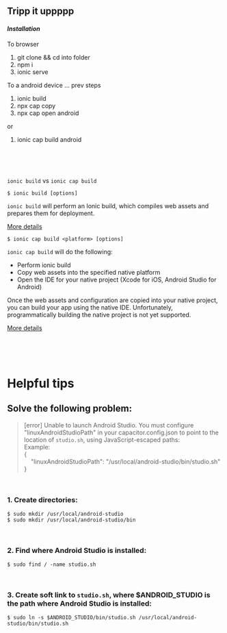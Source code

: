 ## Tripp it uppppp

#### *Installation*

To browser
1. git clone && cd into folder
2. npm i
3. ionic serve



To a android device
... prev steps 
1. ionic build
2. npx cap copy
3. npx cap open android

or 

1. ionic cap build android

<br>
<br>
<br>

`ionic build` vs `ionic cap build`

```shell
$ ionic build [options]
```
`ionic build` will perform an Ionic build, which compiles web assets and prepares them for deployment. 

[More details](https://ionicframework.com/docs/cli/commands/build)


```shell
$ ionic cap build <platform> [options]
```
`ionic cap build` will do the following:

- Perform ionic build
- Copy web assets into the specified native platform
- Open the IDE for your native project (Xcode for iOS, Android Studio for Android)

Once the web assets and configuration are copied into your native project, you can build your app using the native IDE. Unfortunately, programmatically building the native project is not yet supported. 

[More details](https://ionicframework.com/docs/cli/commands/capacitor-build)


<br>
<br>
<br>

Helpful tips
==============

Solve the following problem:
----------------------------

> [error] Unable to launch Android Studio. You must configure "linuxAndroidStudioPath" in your capacitor.config.json to point to the location of `studio.sh`, using JavaScript-escaped paths:  
Example:  
{  
&nbsp;&nbsp;&nbsp;&nbsp;"linuxAndroidStudioPath": "/usr/local/android-studio/bin/studio.sh"  
}

<br>

### 1. Create directories:
```shell
$ sudo mkdir /usr/local/android-studio  
$ sudo mkdir /usr/local/android-studio/bin
```

<br>

### 2. Find where Android Studio is installed:
```shell
$ sudo find / -name studio.sh
```

<br>

### 3. Create soft link to `studio.sh`, where **$ANDROID_STUDIO** is the path where Android Studio is installed:
```shell
$ sudo ln -s $ANDROID_STUDIO/bin/studio.sh /usr/local/android-studio/bin/studio.sh
```

